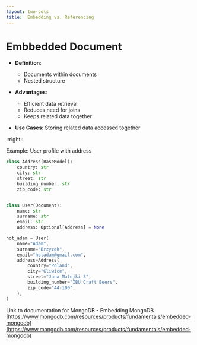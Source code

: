 ```yaml
---
layout: two-cols
title:  Embedding vs. Referencing
---
```

# Embbedded Document

- **Definition**:
  - Documents within documents
  - Nested structure

- **Advantages**:
  - Efficient data retrieval
  - Reduces need for joins
  - Keeps related data together

- **Use Cases**: Storing related data accessed together

::right::

Example: User profile with address

```python
class Address(BaseModel):
    country: str
    city: str
    street: str
    building_number: str
    zip_code: str


class User(Document):
    name: str
    surname: str
    email: str
    address: Optional[Address] = None

hot_adam = User(
    name="Adam",
    surname="Brzyzek",
    email="hotadam@gmail.com",
    address=Address(
        country="Poland",
        city="Gliwice",
        street="Jana Matejki 3",
        building_number="IBU Craft Beers",
        zip_code="44-100",
    ),
)
```

Link to documentation for MongoDB - Embedding MongoDB
[https://www.mongodb.com/resources/products/fundamentals/embedded-mongodb](https://www.mongodb.com/resources/products/fundamentals/embedded-mongodb)



<!--


In a relational database, you store each individual entity in its own table, and link them together through foreign keys. While MongoDB certainly supports references from one document to another, and even multi-document joins, it’s a mistake to use a document database the same way you use a relational one.


Embedded documents are an efficient and clean way to store related data, especially data that’s regularly accessed together. 

 In general, when designing schemas for MongoDB, you should prefer embedding by default, and use references and application-side or database-side joins only when they’re worthwhile. The more often a given workload can retrieve a single document and have all the data it needs, the more consistently high-performance your application will be.





## Relational vs Document Databases

- **Relational DB**: 
  - Entities in separate tables
  - Linked via foreign keys
  - Supports references and joins

- **MongoDB**:
  - Prefer embedding documents
  - Efficient for related data accessed together
  - Use references and joins sparingly

### Schema Design Tips
- Embed by default
- Use references/joins only when necessary
- Aim for single document retrieval for high performance

 -->

